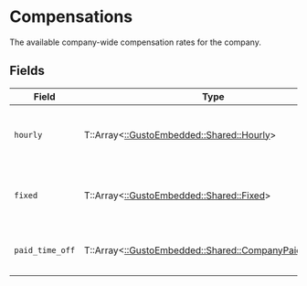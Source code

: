 # Compensations

The available company-wide compensation rates for the company.


## Fields

| Field                                                                                              | Type                                                                                               | Required                                                                                           | Description                                                                                        |
| -------------------------------------------------------------------------------------------------- | -------------------------------------------------------------------------------------------------- | -------------------------------------------------------------------------------------------------- | -------------------------------------------------------------------------------------------------- |
| `hourly`                                                                                           | T::Array<[::GustoEmbedded::Shared::Hourly](../../models/shared/hourly.md)>                         | :heavy_minus_sign:                                                                                 | The available hourly compensation rates for the company.                                           |
| `fixed`                                                                                            | T::Array<[::GustoEmbedded::Shared::Fixed](../../models/shared/fixed.md)>                           | :heavy_minus_sign:                                                                                 | The available fixed compensation rates for the company.                                            |
| `paid_time_off`                                                                                    | T::Array<[::GustoEmbedded::Shared::CompanyPaidTimeOff](../../models/shared/companypaidtimeoff.md)> | :heavy_minus_sign:                                                                                 | The available types of paid time off for the company.                                              |